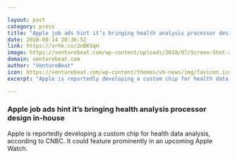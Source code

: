 ```yaml
---

layout: post
category: press
title: "Apple job ads hint it’s bringing health analysis processor design in-house"
date: 2018-08-14 20:36:52
link: https://vrhk.co/2nBKVqH
image: https://venturebeat.com/wp-content/uploads/2018/07/Screen-Shot-2018-07-25-at-8.50.15-AM.jpg?fit=1182%2C584&strip=all
domain: venturebeat.com
author: "VentureBeat"
icon: https://venturebeat.com/wp-content/themes/vb-news/img/favicon.ico
excerpt: "Apple is reportedly developing a custom chip for health data analysis, according to CNBC. It could feature prominently in an upcoming Apple Watch."

---
```


### Apple job ads hint it’s bringing health analysis processor design in-house

Apple is reportedly developing a custom chip for health data analysis, according to CNBC. It could feature prominently in an upcoming Apple Watch.